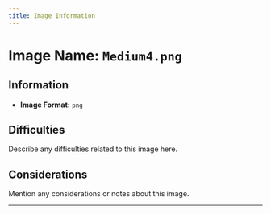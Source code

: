 ```yaml
---
title: Image Information
---
```


# Image Name: `Medium4.png`

## Information

- **Image Format:** `png`

## Difficulties

Describe any difficulties related to this image here.

## Considerations

Mention any considerations or notes about this image.

---
